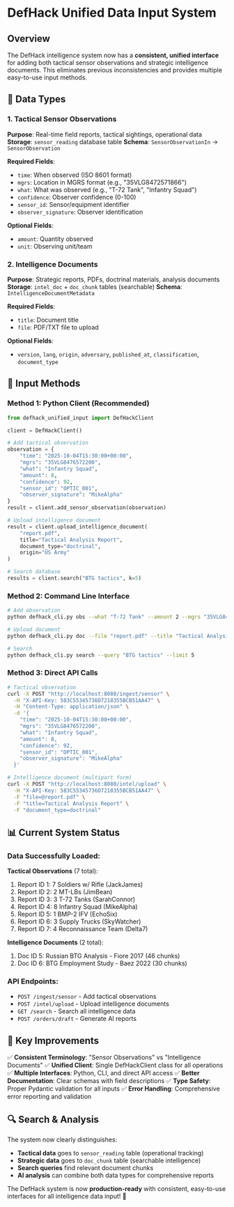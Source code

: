 # DefHack Unified Data Input System

## Overview
The DefHack intelligence system now has a **consistent, unified interface** for adding both tactical sensor observations and strategic intelligence documents. This eliminates previous inconsistencies and provides multiple easy-to-use input methods.

## 📡 Data Types

### 1. Tactical Sensor Observations
**Purpose**: Real-time field reports, tactical sightings, operational data
**Storage**: `sensor_reading` database table
**Schema**: `SensorObservationIn` → `SensorObservation`

**Required Fields**:
- `time`: When observed (ISO 8601 format)
- `mgrs`: Location in MGRS format (e.g., "35VLG8472571866") 
- `what`: What was observed (e.g., "T-72 Tank", "Infantry Squad")
- `confidence`: Observer confidence (0-100)
- `sensor_id`: Sensor/equipment identifier
- `observer_signature`: Observer identification

**Optional Fields**:
- `amount`: Quantity observed
- `unit`: Observing unit/team

### 2. Intelligence Documents  
**Purpose**: Strategic reports, PDFs, doctrinal materials, analysis documents
**Storage**: `intel_doc` + `doc_chunk` tables (searchable)
**Schema**: `IntelligenceDocumentMetadata`

**Required Fields**:
- `title`: Document title
- `file`: PDF/TXT file to upload

**Optional Fields**:
- `version`, `lang`, `origin`, `adversary`, `published_at`, `classification`, `document_type`

## 🚀 Input Methods

### Method 1: Python Client (Recommended)
```python
from defhack_unified_input import DefHackClient

client = DefHackClient()

# Add tactical observation
observation = {
    "time": "2025-10-04T15:30:00+00:00",
    "mgrs": "35VLG8476572200", 
    "what": "Infantry Squad",
    "amount": 8,
    "confidence": 92,
    "sensor_id": "OPTIC_001",
    "observer_signature": "MikeAlpha"
}
result = client.add_sensor_observation(observation)

# Upload intelligence document
result = client.upload_intelligence_document(
    "report.pdf",
    title="Tactical Analysis Report",
    document_type="doctrinal",
    origin="US Army"
)

# Search database
results = client.search("BTG tactics", k=5)
```

### Method 2: Command Line Interface
```bash
# Add observation
python defhack_cli.py obs --what "T-72 Tank" --amount 2 --mgrs "35VLG8472571866" --observer "Alpha6" --confidence 95

# Upload document
python defhack_cli.py doc --file "report.pdf" --title "Tactical Analysis" --type "doctrinal"

# Search
python defhack_cli.py search --query "BTG tactics" --limit 5
```

### Method 3: Direct API Calls
```bash
# Tactical observation
curl -X POST "http://localhost:8080/ingest/sensor" \
  -H "X-API-Key: 583C55345736D7218355BCB51AA47" \
  -H "Content-Type: application/json" \
  -d '{
    "time": "2025-10-04T15:30:00+00:00",
    "mgrs": "35VLG8476572200",
    "what": "Infantry Squad", 
    "amount": 8,
    "confidence": 92,
    "sensor_id": "OPTIC_001",
    "observer_signature": "MikeAlpha"
  }'

# Intelligence document (multipart form)
curl -X POST "http://localhost:8080/intel/upload" \
  -H "X-API-Key: 583C55345736D7218355BCB51AA47" \
  -F "file=@report.pdf" \
  -F "title=Tactical Analysis Report" \
  -F "document_type=doctrinal"
```

## 📊 Current System Status

### Data Successfully Loaded:
**Tactical Observations** (7 total):
1. Report ID 1: 7 Soldiers w/ Rifle (JackJames)
2. Report ID 2: 2 MT-LBs (JimBean)  
3. Report ID 3: 3 T-72 Tanks (SarahConnor)
4. Report ID 4: 8 Infantry Squad (MikeAlpha)
5. Report ID 5: 1 BMP-2 IFV (EchoSix)
6. Report ID 6: 3 Supply Trucks (SkyWatcher)
7. Report ID 7: 4 Reconnaissance Team (Delta7)

**Intelligence Documents** (2 total):
1. Doc ID 5: Russian BTG Analysis - Fiore 2017 (46 chunks)
2. Doc ID 6: BTG Employment Study - Baez 2022 (30 chunks)

### API Endpoints:
- `POST /ingest/sensor` - Add tactical observations
- `POST /intel/upload` - Upload intelligence documents  
- `GET /search` - Search all intelligence data
- `POST /orders/draft` - Generate AI reports

## 🎯 Key Improvements

✅ **Consistent Terminology**: "Sensor Observations" vs "Intelligence Documents"
✅ **Unified Client**: Single DefHackClient class for all operations  
✅ **Multiple Interfaces**: Python, CLI, and direct API access
✅ **Better Documentation**: Clear schemas with field descriptions
✅ **Type Safety**: Proper Pydantic validation for all inputs
✅ **Error Handling**: Comprehensive error reporting and validation

## 🔍 Search & Analysis

The system now clearly distinguishes:
- **Tactical data** goes to `sensor_reading` table (operational tracking)
- **Strategic data** goes to `doc_chunk` table (searchable intelligence)
- **Search queries** find relevant document chunks
- **AI analysis** can combine both data types for comprehensive reports

The DefHack system is now **production-ready** with consistent, easy-to-use interfaces for all intelligence data input! 🎉